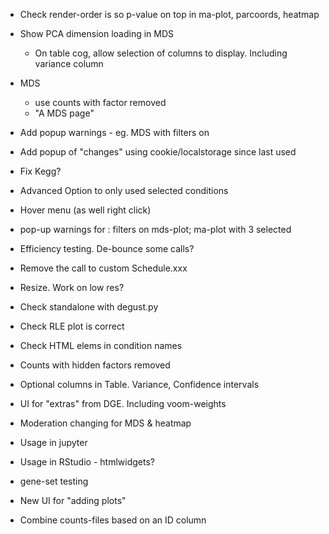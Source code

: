 
* Check render-order is so p-value on top in ma-plot, parcoords, heatmap
* Show PCA dimension loading in MDS
    * On table cog, allow selection of columns to display.  Including variance column
* MDS
    * use counts with factor removed
    * "A MDS page"



* Add popup warnings - eg. MDS with filters on
* Add popup of "changes" using cookie/localstorage since last used
* Fix Kegg?

* Advanced Option to only used selected conditions
* Hover menu (as well right click)
* pop-up warnings for : filters on mds-plot; ma-plot with 3 selected
* Efficiency testing.  De-bounce some calls?
* Remove the call to custom Schedule.xxx
* Resize.  Work on low res?
* Check standalone with degust.py
* Check RLE plot is correct
* Check HTML elems in condition names

* Counts with hidden factors removed
* Optional columns in Table.  Variance, Confidence intervals
* UI for "extras" from DGE.  Including voom-weights
* Moderation changing for MDS & heatmap
* Usage in jupyter
* Usage in RStudio - htmlwidgets?

* gene-set testing
* New UI for "adding plots"
* Combine counts-files based on an ID column
